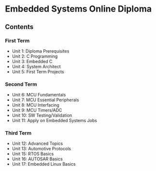 # Embedded Systems Online Diploma

## Contents

### First Term 

- Unit 1: Diploma Prerequisites
- Unit 2: C Programming
- Unit 3: Embedded C
- Unit 4: System Architect
- Unit 5: First Term Projects



### Second Term 
- Unit 6: MCU Fundamentals
- Unit 7: MCU Essential Peripherals
- Unit 8: MCU Interfacing
- Unit 9: MCU Timers/ADC
- Unit 10: SW Testing/Validation
- Unit 11: Apply on Embedded Systems Jobs


### Third Term 
- Unit 12: Advanced Topics
- Unit 13: Automotive Protocols
- Unit 15: RTOS Basics
- Unit 16: AUTOSAR Basics
- Unit 17: Embedded Linux Basics

